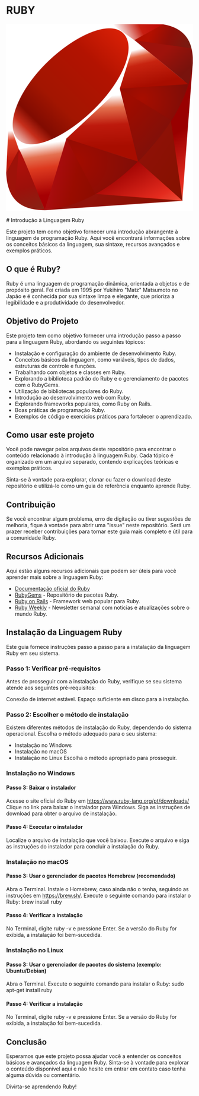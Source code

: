 # RUBY
<p align="center">
    <img src="assets/ruby.png">
</p>
# Introdução à Linguagem Ruby

Este projeto tem como objetivo fornecer uma introdução abrangente à linguagem de programação Ruby. Aqui você encontrará informações sobre os conceitos básicos da linguagem, sua sintaxe, recursos avançados e exemplos práticos.

## O que é Ruby?

Ruby é uma linguagem de programação dinâmica, orientada a objetos e de propósito geral. Foi criada em 1995 por Yukihiro "Matz" Matsumoto no Japão e é conhecida por sua sintaxe limpa e elegante, que prioriza a legibilidade e a produtividade do desenvolvedor.

## Objetivo do Projeto

Este projeto tem como objetivo fornecer uma introdução passo a passo para a linguagem Ruby, abordando os seguintes tópicos:

- Instalação e configuração do ambiente de desenvolvimento Ruby.
- Conceitos básicos da linguagem, como variáveis, tipos de dados, estruturas de controle e funções.
- Trabalhando com objetos e classes em Ruby.
- Explorando a biblioteca padrão do Ruby e o gerenciamento de pacotes com o RubyGems.
- Utilização de bibliotecas populares do Ruby.
- Introdução ao desenvolvimento web com Ruby.
- Explorando frameworks populares, como Ruby on Rails.
- Boas práticas de programação Ruby.
- Exemplos de código e exercícios práticos para fortalecer o aprendizado.

## Como usar este projeto

Você pode navegar pelos arquivos deste repositório para encontrar o conteúdo relacionado à introdução à linguagem Ruby. Cada tópico é organizado em um arquivo separado, contendo explicações teóricas e exemplos práticos.

Sinta-se à vontade para explorar, clonar ou fazer o download deste repositório e utilizá-lo como um guia de referência enquanto aprende Ruby.

## Contribuição

Se você encontrar algum problema, erro de digitação ou tiver sugestões de melhoria, fique à vontade para abrir uma "issue" neste repositório. Será um prazer receber contribuições para tornar este guia mais completo e útil para a comunidade Ruby.

## Recursos Adicionais

Aqui estão alguns recursos adicionais que podem ser úteis para você aprender mais sobre a linguagem Ruby:

- [Documentação oficial do Ruby](https://www.ruby-lang.org/pt/documentation/)
- [RubyGems](https://rubygems.org/) - Repositório de pacotes Ruby.
- [Ruby on Rails](https://rubyonrails.org/) - Framework web popular para Ruby.
- [Ruby Weekly](https://rubyweekly.com/) - Newsletter semanal com notícias e atualizações sobre o mundo Ruby.

## Instalação da Linguagem Ruby

Este guia fornece instruções passo a passo para a instalação da linguagem Ruby em seu sistema.

### Passo 1: Verificar pré-requisitos

Antes de prosseguir com a instalação do Ruby, verifique se seu sistema atende aos seguintes pré-requisitos:

Conexão de internet estável.
Espaço suficiente em disco para a instalação.

### Passo 2: Escolher o método de instalação

Existem diferentes métodos de instalação do Ruby, dependendo do sistema operacional. Escolha o método adequado para o seu sistema:

- Instalação no Windows
- Instalação no macOS
- Instalação no Linux
Escolha o método apropriado para prosseguir.

### Instalação no Windows

#### Passo 3: Baixar o instalador

Acesse o site oficial do Ruby em https://www.ruby-lang.org/pt/downloads/
Clique no link para baixar o instalador para Windows.
Siga as instruções de download para obter o arquivo de instalação.

#### Passo 4: Executar o instalador

Localize o arquivo de instalação que você baixou.
Execute o arquivo e siga as instruções do instalador para concluir a instalação do Ruby.

### Instalação no macOS

#### Passo 3: Usar o gerenciador de pacotes Homebrew (recomendado)

Abra o Terminal.
Instale o Homebrew, caso ainda não o tenha, seguindo as instruções em https://brew.sh/.
Execute o seguinte comando para instalar o Ruby: brew install ruby
#### Passo 4: Verificar a instalação

No Terminal, digite ruby -v e pressione Enter.
Se a versão do Ruby for exibida, a instalação foi bem-sucedida.

### Instalação no Linux

#### Passo 3: Usar o gerenciador de pacotes do sistema (exemplo: Ubuntu/Debian)

Abra o Terminal.
Execute o seguinte comando para instalar o Ruby: sudo apt-get install ruby

#### Passo 4: Verificar a instalação

No Terminal, digite ruby -v e pressione Enter.
Se a versão do Ruby for exibida, a instalação foi bem-sucedida.

## Conclusão

Esperamos que este projeto possa ajudar você a entender os conceitos básicos e avançados da linguagem Ruby. Sinta-se à vontade para explorar o conteúdo disponível aqui e não hesite em entrar em contato caso tenha alguma dúvida ou comentário.

Divirta-se aprendendo Ruby!
